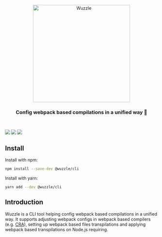 <p align="center">
  <img alt="Wuzzle" src="https://user-images.githubusercontent.com/8203034/108078190-56eb2600-70a8-11eb-925a-112064dd71ff.jpg" width="320">
</p>

<h3 align="center">
  Config webpack based compilations in a unified way 🚀
</h3>

<br>

[![](https://img.shields.io/npm/v/@wuzzle/cli.svg)](https://www.npmjs.com/package/@wuzzle/cli)
[![](https://img.shields.io/codecov/c/github/host1-tech/wuzzle/master.svg)](https://app.codecov.io/gh/host1-tech/wuzzle)
[![](https://img.shields.io/github/license/host1-tech/wuzzle)](https://github.com/host1-tech/wuzzle/blob/master/LICENSE)

## Install

Install with npm:

```sh
npm install --save-dev @wuzzle/cli
```

Install with yarn:

```sh
yarn add --dev @wuzzle/cli
```

## Introduction

Wuzzle is a CLI tool helping config webpack based compilations in a unified way. It supports adjusting webpack configs in webpack based compilers (e.g. [CRA](https://github.com/facebook/create-react-app)), setting up webpack based files transpilations and applying webpack based transpilations on Node.js requiring.
